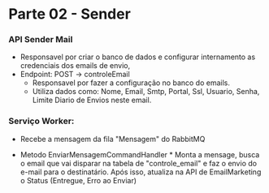 # Parte 02 - Sender

### API Sender Mail
- Responsavel por criar o banco de dados e configurar internamento as credenciais dos emails de envio,
- Endpoint: POST -> controleEmail
	- Responsavel por fazer a configuração no banco do emails.
	- Utiliza dados como: Nome, Email, Smtp, Portal, Ssl, Usuario, Senha, Limite Diario de Envios neste email.
	
### Serviço Worker:
- Recebe a mensagem da fila "Mensagem" do RabbitMQ
* Metodo EnviarMensagemCommandHandler *
Monta a mensage, busca o email que vai disparar na tabela de "controle_email" e faz o envio do e-mail para o destinatário.
Após isso, atualiza na API de EmailMarketing o Status (Entregue, Erro ao Enviar)